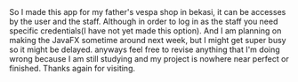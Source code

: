 <title>PrototypeAPP</title>
So I made this app for my father's vespa shop in bekasi, it can be accesses by the user and the staff.
Although in order to log in as the staff you need specific credentials(I have not yet made this option).
And I am planning on making the JavaFX sometime around next week, but I might get super busy so it might be delayed.
anyways feel free to revise anything that I'm doing wrong because I am still studying and my project is nowhere near perfect or finished.
Thanks again for visiting.
